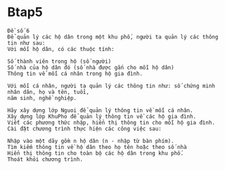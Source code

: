 # Btap5
    Đề số 6
    Để quản lý các hộ dân trong một khu phố, người ta quản lý các thông tin như sau:
    Với mỗi hộ dân, có các thuộc tính:

    Số thành viên trong hộ (số người)
    Số nhà của hộ dân đó (số nhà được gắn cho mỗi hộ dân)
    Thông tin về mỗi cá nhân trong hộ gia đình.

    Với mỗi cá nhân, người ta quản lý các thông tin như: số chứng minh nhân dân, họ và tên, tuổi,
    năm sinh, nghề nghiệp.

    Hãy xây dựng lớp Nguoi để quản lý thông tin về mỗi cá nhân.
    Xây dựng lớp KhuPho để quản lý thông tin về các hộ gia đình.
    Viết các phương thức nhập, hiển thị thông tin cho mỗi hộ gia đình.
    Cài đặt chương trình thực hiện các công việc sau:

    Nhập vào một dãy gồm n hộ dân (n - nhập từ bàn phím).
    Tìm kiếm thông tin về hộ dân theo họ tên hoặc theo số nhà
    Hiển thị thông tin cho toàn bộ các hộ dân trong khu phố.
    Thoát khỏi chương trình.
